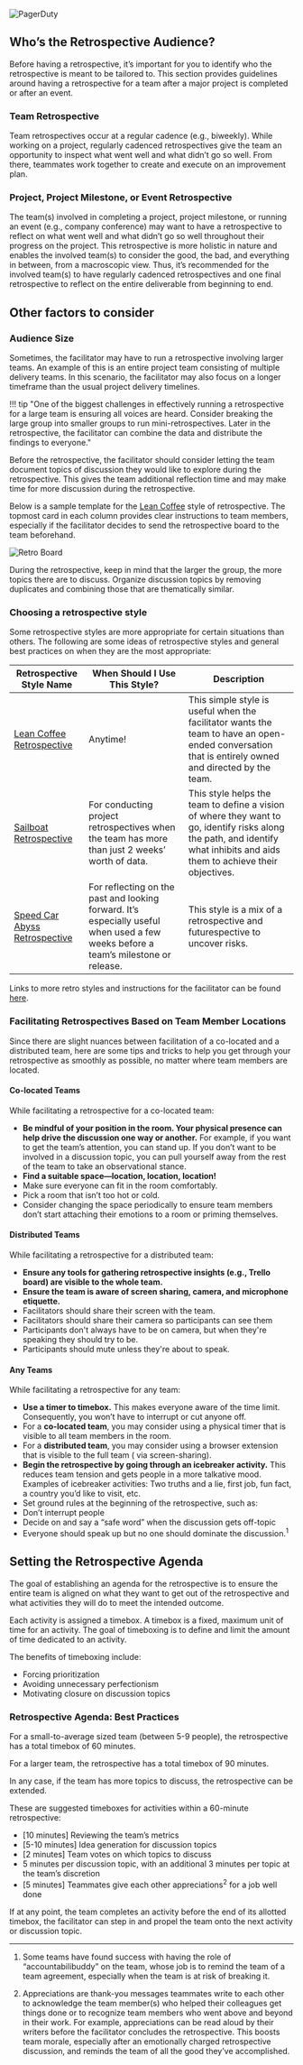 ![PagerDuty](../assets/img/headers/RetroOps_Planning.png)

## Who’s the Retrospective Audience?
Before having a retrospective, it’s important for you to identify who the retrospective is meant to be tailored to. This section provides guidelines around having a retrospective for a team after a major project is completed or after an event.

### Team Retrospective
Team retrospectives occur at a regular cadence (e.g., biweekly). While working on a project, regularly cadenced retrospectives give the team an opportunity to inspect what went well and what didn’t go so well. From there, teammates work together to create and execute on an improvement plan.

### Project, Project Milestone, or Event Retrospective
The team(s) involved in completing a project, project milestone, or running an event (e.g., company conference) may want to have a retrospective to reflect on what went well and what didn’t go so well throughout their progress on the project. This retrospective is more holistic in nature and enables the involved team(s) to consider the good, the bad, and everything in between, from a macroscopic view. Thus, it’s recommended for the involved team(s) to have regularly cadenced retrospectives and one final retrospective to reflect on the entire deliverable from beginning to end.

## Other factors to consider

### Audience Size
Sometimes, the facilitator may have to run a retrospective involving larger teams. An example of this is an entire project team consisting of multiple delivery teams. In this scenario, the facilitator may also focus on a longer timeframe than the usual project delivery timelines.

!!! tip "One of the biggest challenges in effectively running a retrospective for a large team is ensuring all voices are heard. Consider breaking the large group into smaller groups to run mini-retrospectives. Later in the retrospective, the facilitator can combine the data and distribute the findings to everyone."

Before the retrospective, the facilitator should consider letting the team document topics of discussion they would like to explore during the retrospective. This gives the team additional reflection time and may make time for more discussion during the retrospective.

Below is a sample template for the [Lean Coffee](https://www.learningapprentice.com/lean-coffee-retrospective/) style of retrospective. The topmost card in each column provides clear instructions to team members, especially if the facilitator decides to send the retrospective board to the team beforehand.

![Retro Board](../assets/img/retro_board_example.png)

During the retrospective, keep in mind that the larger the group, the more topics there are to discuss. Organize discussion topics by removing duplicates and combining those that are thematically similar.

### Choosing a retrospective style
Some retrospective styles are more appropriate for certain situations than others. The following are some ideas of retrospective styles and general best practices on when they are the most appropriate:

| Retrospective Style Name | When Should I Use This Style? | Description |
|---|---|---|
[Lean Coffee Retrospective](https://www.learningapprentice.com/lean-coffee-retrospective/) | Anytime! | This simple style is useful when the facilitator wants the team to have an open-ended conversation that is entirely owned and directed by the team.
[Sailboat Retrospective](https://www.pagerduty.com/blog/4-step-agile-sailboat-retrospective/) | For conducting project retrospectives when the team has more than just 2 weeks’ worth of data. | This style helps the team to define a vision of where they want to go, identify risks along the path, and identify what inhibits and aids them to achieve their objectives. 
[Speed Car Abyss Retrospective](http://www.funretrospectives.com/speed-car-abyss/) | For reflecting on the past and looking forward. It’s especially useful when used a few weeks before a team’s milestone or release. | This style is a mix of a retrospective and futurespective to uncover risks.

Links to more retro styles and instructions for the facilitator can be found [here](resources.md).

### Facilitating Retrospectives Based on Team Member Locations
Since there are slight nuances between facilitation of a co-located and a distributed team, here are some tips and tricks to help you get through your retrospective as smoothly as possible, no matter where team members are located.

#### Co-located Teams
While facilitating a retrospective for a co-located team:

- **Be mindful of your position in the room. Your physical presence can help drive the discussion one way or another.** For example, if you want to get the team’s attention, you can stand up. If you don’t want to be involved in a discussion topic, you can pull yourself away from the rest of the team to take an observational stance.
- **Find a suitable space—location, location, location!**
- Make sure everyone can fit in the room comfortably.
- Pick a room that isn’t too hot or cold.
- Consider changing the space periodically to ensure team members don’t start attaching their emotions to a room or priming themselves.

#### Distributed Teams
While facilitating a retrospective for a distributed team:

- **Ensure any tools for gathering retrospective insights (e.g., Trello board) are visible to the whole team.**
- **Ensure the team is aware of screen sharing, camera, and microphone etiquette.**
- Facilitators should share their screen with the team.
- Facilitators should share their camera so participants can see them
- Participants don't always have to be on camera, but when they're speaking they should try to be.
- Participants should mute unless they're about to speak.

#### Any Teams
While facilitating a retrospective for any team:

- **Use a timer to timebox.** This makes everyone aware of the time limit. Consequently, you won’t have to interrupt or cut anyone off.
- For a **co-located team**, you may consider using a physical timer that is visible to all team members in the room.
- For a **distributed team**, you may consider using a browser extension that is visible to the full team ( via screen-sharing).
- **Begin the retrospective by going through an icebreaker activity.** This reduces team tension and gets people in a more talkative mood. Examples of icebreaker activities: Two truths and a lie, first job, fun fact, a country you’d like to visit, etc.
- Set ground rules at the beginning of the retrospective, such as:
- Don’t interrupt people
- Decide on and say a “safe word” when the discussion gets off-topic
- Everyone should speak up but no one should dominate the discussion.<sup>1</sup>

## Setting the Retrospective Agenda
The goal of establishing an agenda for the retrospective is to ensure the entire team is aligned on what they want to get out of the retrospective and what activities they will do to meet the intended outcome.

Each activity is assigned a timebox. A timebox is a fixed, maximum unit of time for an activity. The goal of timeboxing is to define and limit the amount of time dedicated to an activity.

The benefits of timeboxing include:

- Forcing prioritization
- Avoiding unnecessary perfectionism
- Motivating closure on discussion topics

### Retrospective Agenda: Best Practices
For a small-to-average sized team (between 5-9 people), the retrospective has a total timebox of 60 minutes.

For a larger team, the retrospective has a total timebox of 90 minutes.

In any case, if the team has more topics to discuss, the retrospective can be extended.

These are suggested timeboxes for activities within a 60-minute retrospective:

- [10 minutes] Reviewing the team’s metrics
- [5-10 minutes] Idea generation for discussion topics
- [2 minutes] Team votes on which topics to discuss
- 5 minutes per discussion topic, with an additional 3 minutes per topic at the team’s discretion
- [5 minutes] Teammates give each other appreciations<sup>2</sup> for a job well done

If at any point, the team completes an activity before the end of its allotted timebox, the facilitator can step in and propel the team onto the next activity or discussion topic.

---
1. Some teams have found success with having the role of “accountabilibuddy” on the team, whose job is to remind the team of a team agreement, especially when the team is at risk of breaking it.

2. Appreciations are thank-you messages teammates write to each other to acknowledge the team member(s) who helped their colleagues get things done or to recognize team members who went above and beyond in their work. For example, appreciations can be read aloud by their writers before the facilitator concludes the retrospective. This boosts team morale, especially after an emotionally charged retrospective discussion, and reminds the team of all the good they’ve accomplished.
